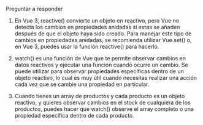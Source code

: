 Preguntar a responder

1. En Vue 3, reactive() convierte un objeto en reactivo, pero Vue no detecta los cambios en propiedades anidadas si estas se añaden después de que el objeto haya sido creado. Para manejar este tipo de cambios en propiedades anidadas, se recomienda utilizar Vue.set() o, en Vue 3, puedes usar la función reactive() para hacerlo.


2. watch() es una función de Vue que te permite observar cambios en datos reactivos y ejecutar una función cuando ocurre un cambio. Se puede utilizar para observar propiedades específicas dentro de un objeto reactivo, lo cual es muy útil cuando necesitas realizar una acción cada vez que se cambie una propiedad en particular.

3. Cuando tienes un array de productos y cada producto es un objeto reactivo, y quieres observar cambios en el stock de cualquiera de los productos, puedes hacer que watch() observe el array completo o una propiedad específica dentro de cada producto.

